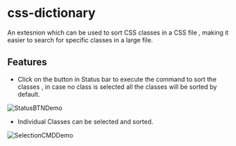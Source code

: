 # css-dictionary

An extesnion which can be used to sort CSS classes in a CSS file , making it easier to search for specific classes in a large file.

## Features

- Click on the button in Status bar to execute the command to sort the classes , in case no class is selected all the classes will be sorted by default.

![StatusBTNDemo](https://user-images.githubusercontent.com/19192316/124244404-8755cd00-db3c-11eb-999d-8158fa4048bb.gif)

- Individual Classes can be selected and sorted.

![SelectionCMDDemo](https://user-images.githubusercontent.com/19192316/124244383-83c24600-db3c-11eb-928e-ed9e455910ef.gif)

